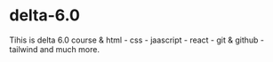 # delta-6.0
Tihis is delta 6.0 course &amp; html - css - jaascript - react - git &amp; github - tailwind and much more.

